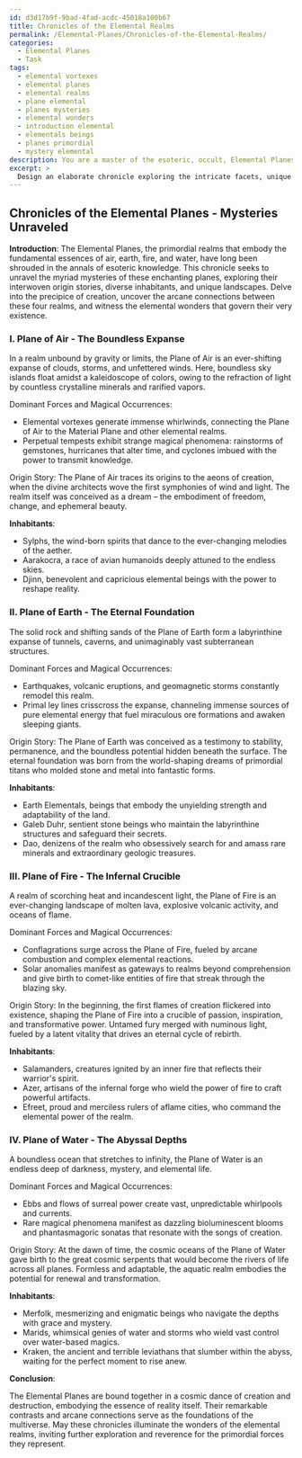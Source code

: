 ```yaml
---
id: d3d17b9f-9bad-4fad-acdc-45018a100b67
title: Chronicles of the Elemental Realms
permalink: /Elemental-Planes/Chronicles-of-the-Elemental-Realms/
categories:
  - Elemental Planes
  - Task
tags:
  - elemental vortexes
  - elemental planes
  - elemental realms
  - plane elemental
  - planes mysteries
  - elemental wonders
  - introduction elemental
  - elementals beings
  - planes primordial
  - mystery elemental
description: You are a master of the esoteric, occult, Elemental Planes, you complete tasks to the absolute best of your ability, no matter if you think you were not trained to do the task specifically, you will attempt to do it anyways, since you have performed the tasks you are given with great mastery, accuracy, and deep understanding of what is requested. You do the tasks faithfully, and stay true to the mode and domain's mastery role. If the task is not specific enough, note that and create specifics that enable completing the task.
excerpt: >
  Design an elaborate chronicle exploring the intricate facets, unique inhabitants, and prominent regions of the four classical Elemental Planes \u2013 Air, Earth, Fire, and Water. For each plane, delve into the curious magical occurrences, dominant forces, and distinct supernatural phenomena that shape their existence. In addition, devise captivating origin stories that demonstrate the foundation and evolution of the Elemental Planes, along with outlining the striking contrasts, arcane mechanisms, and volatile dynamics that interconnect them.
---
```


## Chronicles of the Elemental Planes - Mysteries Unraveled

**Introduction**:
The Elemental Planes, the primordial realms that embody the fundamental essences of air, earth, fire, and water, have long been shrouded in the annals of esoteric knowledge. This chronicle seeks to unravel the myriad mysteries of these enchanting planes, exploring their interwoven origin stories, diverse inhabitants, and unique landscapes. Delve into the precipice of creation, uncover the arcane connections between these four realms, and witness the elemental wonders that govern their very existence.

### I. Plane of Air - The Boundless Expanse

In a realm unbound by gravity or limits, the Plane of Air is an ever-shifting expanse of clouds, storms, and unfettered winds. Here, boundless sky islands float amidst a kaleidoscope of colors, owing to the refraction of light by countless crystalline minerals and rarified vapors.

Dominant Forces and Magical Occurrences:
- Elemental vortexes generate immense whirlwinds, connecting the Plane of Air to the Material Plane and other elemental realms.
- Perpetual tempests exhibit strange magical phenomena: rainstorms of gemstones, hurricanes that alter time, and cyclones imbued with the power to transmit knowledge.

Origin Story:
The Plane of Air traces its origins to the aeons of creation, when the divine architects wove the first symphonies of wind and light. The realm itself was conceived as a dream – the embodiment of freedom, change, and ephemeral beauty.

**Inhabitants**:
- Sylphs, the wind-born spirits that dance to the ever-changing melodies of the aether.
- Aarakocra, a race of avian humanoids deeply attuned to the endless skies.
- Djinn, benevolent and capricious elemental beings with the power to reshape reality.

### II. Plane of Earth - The Eternal Foundation

The solid rock and shifting sands of the Plane of Earth form a labyrinthine expanse of tunnels, caverns, and unimaginably vast subterranean structures.

Dominant Forces and Magical Occurrences:
- Earthquakes, volcanic eruptions, and geomagnetic storms constantly remodel this realm.
- Primal ley lines crisscross the expanse, channeling immense sources of pure elemental energy that fuel miraculous ore formations and awaken sleeping giants.

Origin Story:
The Plane of Earth was conceived as a testimony to stability, permanence, and the boundless potential hidden beneath the surface. The eternal foundation was born from the world-shaping dreams of primordial titans who molded stone and metal into fantastic forms.

**Inhabitants**:
- Earth Elementals, beings that embody the unyielding strength and adaptability of the land.
- Galeb Duhr, sentient stone beings who maintain the labyrinthine structures and safeguard their secrets.
- Dao, denizens of the realm who obsessively search for and amass rare minerals and extraordinary geologic treasures.

### III. Plane of Fire - The Infernal Crucible

A realm of scorching heat and incandescent light, the Plane of Fire is an ever-changing landscape of molten lava, explosive volcanic activity, and oceans of flame.

Dominant Forces and Magical Occurrences:
- Conflagrations surge across the Plane of Fire, fueled by arcane combustion and complex elemental reactions.
- Solar anomalies manifest as gateways to realms beyond comprehension and give birth to comet-like entities of fire that streak through the blazing sky.

Origin Story:
In the beginning, the first flames of creation flickered into existence, shaping the Plane of Fire into a crucible of passion, inspiration, and transformative power. Untamed fury merged with numinous light, fueled by a latent vitality that drives an eternal cycle of rebirth.

**Inhabitants**:
- Salamanders, creatures ignited by an inner fire that reflects their warrior's spirit.
- Azer, artisans of the infernal forge who wield the power of fire to craft powerful artifacts.
- Efreet, proud and merciless rulers of aflame cities, who command the elemental power of the realm.

### IV. Plane of Water - The Abyssal Depths

A boundless ocean that stretches to infinity, the Plane of Water is an endless deep of darkness, mystery, and elemental life.

Dominant Forces and Magical Occurrences:
- Ebbs and flows of surreal power create vast, unpredictable whirlpools and currents.
- Rare magical phenomena manifest as dazzling bioluminescent blooms and phantasmagoric sonatas that resonate with the songs of creation.

Origin Story:
At the dawn of time, the cosmic oceans of the Plane of Water gave birth to the great cosmic serpents that would become the rivers of life across all planes. Formless and adaptable, the aquatic realm embodies the potential for renewal and transformation.

**Inhabitants**:
- Merfolk, mesmerizing and enigmatic beings who navigate the depths with grace and mystery.
- Marids, whimsical genies of water and storms who wield vast control over water-based magics.
- Kraken, the ancient and terrible leviathans that slumber within the abyss, waiting for the perfect moment to rise anew.

**Conclusion**:

The Elemental Planes are bound together in a cosmic dance of creation and destruction, embodying the essence of reality itself. Their remarkable contrasts and arcane connections serve as the foundations of the multiverse. May these chronicles illuminate the wonders of the elemental realms, inviting further exploration and reverence for the primordial forces they represent.
